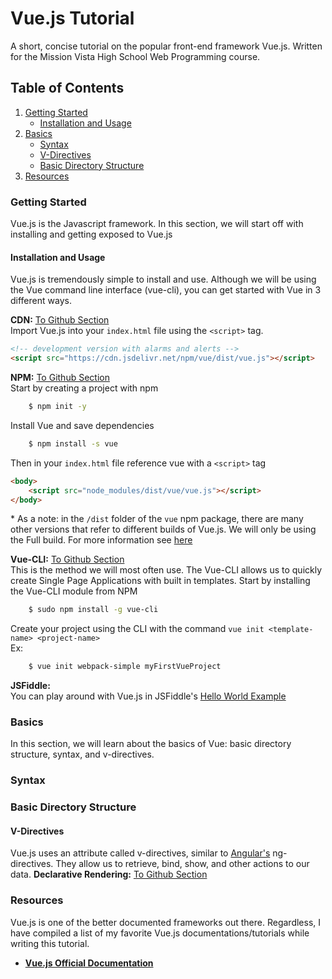 # Vue.js Tutorial

A short, concise tutorial on the popular front-end framework Vue.js. Written for the Mission Vista High School Web Programming course.

## Table of Contents
1. [Getting Started](#getting-started)
   + [Installation and Usage](#installation-and-usage)
2. [Basics](#basics)
    + [Syntax](#syntax)
    + [V-Directives](#v-directives)
    + [Basic Directory Structure](#basic-directory-structure)
5. [Resources](#resources)

### Getting Started  
 Vue.js is the  Javascript framework. In this section, we will start off with installing and getting exposed to Vue.js
 
 #### Installation and Usage  
 Vue.js is tremendously simple to install and use. Although we will be using the Vue command line interface (vue-cli), you can get started with Vue in 3 different ways.
 
**CDN:** [To Github Section](https://github.com/MissionVistaCSClub/Vue.js-Tutorial/tree/master/GettingStarted/InstallationAndUsage/1.1.A)   
Import Vue.js into your `index.html` file using the `<script>` tag.  

```html
<!-- development version with alarms and alerts -->
<script src="https://cdn.jsdelivr.net/npm/vue/dist/vue.js"></script>
```

  
**NPM:**  [To Github Section](https://github.com/MissionVistaCSClub/Vue.js-Tutorial/tree/master/GettingStarted/InstallationAndUsage/1.1.B)   
Start by creating a project with npm
```bash 
	$ npm init -y
```
  
  
Install Vue and save dependencies
```bash
	$ npm install -s vue
```
  
Then in your `index.html` file reference vue with a `<script>` tag
``` html
<body>
	<script src="node_modules/dist/vue/vue.js"></script>
</body>
```
\* As a note: in the `/dist` folder of the `vue` npm package, there are many other versions that refer to different builds of Vue.js. We will only be using the Full build. For more information see [here](https://vuejs.org/v2/guide/installation.html#Explanation-of-Different-Builds)
  
  
**Vue-CLI:**  [To Github Section](https://github.com/MissionVistaCSClub/Vue.js-Tutorial/tree/master/GettingStarted/InstallationAndUsage/1.1.C)   
This is the method we will most often use. The Vue-CLI allows us to quickly create Single Page Applications with built in templates.
Start by installing the Vue-CLI module from NPM

```bash
	$ sudo npm install -g vue-cli
```

Create your project using the CLI with the command `vue init <template-name> <project-name>`  
Ex: 
```bash 
	$ vue init webpack-simple myFirstVueProject
```

  
**JSFiddle:**  
 You can play around with Vue.js in JSFiddle's [Hello World Example](https://jsfiddle.net/chrisvfritz/50wL7mdz/)

### Basics  
In this section, we will learn about the basics of Vue: basic directory structure, syntax, and v-directives.  
### Syntax
### Basic Directory Structure
#### V-Directives 
Vue.js uses an attribute called v-directives, similar to [Angular's](https://angular.io/) ng-directives. They allow us to retrieve, bind, show, and other actions to our data. 
**Declarative Rendering:** [To Github Section]()










### Resources  
 Vue.js is one of the better documented frameworks out there. Regardless, I have compiled a list of my favorite Vue.js documentations/tutorials while writing this tutorial.
   + **[Vue.js Official Documentation](https://vuejs.org/)**
    
